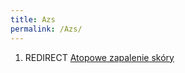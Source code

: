 ```yaml
---
title: Azs
permalink: /Azs/
---
```


1.  REDIRECT [Atopowe zapalenie skóry](/Atopowe_zapalenie_skóry "wikilink")
